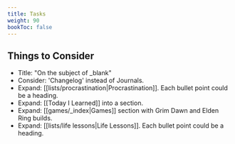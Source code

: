```yaml
---
title: Tasks
weight: 90
bookToc: false
---
```


## Things to Consider

- Title: "On the subject of _blank"
- Consider: 'Changelog' instead of Journals.
- Expand: [[lists/procrastination|Procrastination]]. Each bullet point could be a heading.
- Expand: [[Today I Learned]] into a section.
- Expand: [[games/_index|Games]] section with Grim Dawn and Elden Ring builds.
- Expand: [[lists/life lessons|Life Lessons]]. Each bullet point could be a heading.
